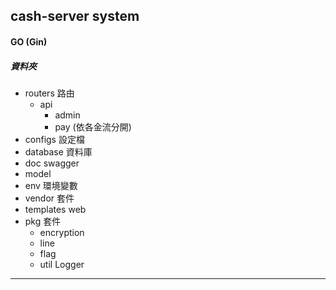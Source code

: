 ## cash-server system 
#### GO (Gin) 
##### 資料夾
- routers 路由
    - api 
        - admin
        - pay     (依各金流分開)
- configs 設定檔
- database 資料庫
- doc swagger
- model 
- env 環境變數
- vendor 套件
- templates web
- pkg 套件 
    - encryption
    - line 
    - flag
    - util  Logger
- - - 
